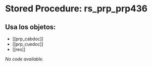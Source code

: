 # Stored Procedure: rs_prp_prp436

## Usa los objetos:
- [[prp_cabdoc]]
- [[prp_cuedoc]]
- [[res]]

*No code available.*
